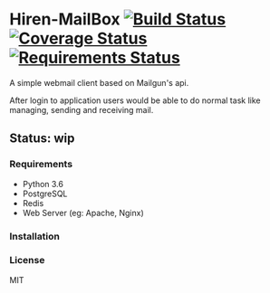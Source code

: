 # Hiren-MailBox [![Build Status](https://travis-ci.org/pyprism/Hiren-MailBox.svg?branch=master)](https://travis-ci.org/pyprism/Hiren-MailBox) [![Coverage Status](https://coveralls.io/repos/github/pyprism/Hiren-MailBox/badge.svg?branch=master)](https://coveralls.io/github/pyprism/Hiren-MailBox?branch=master) [![Requirements Status](https://requires.io/github/pyprism/Hiren-MailBox/requirements.svg?branch=master)](https://requires.io/github/pyprism/Hiren-MailBox/requirements/?branch=master)
A simple webmail client based on Mailgun's api.

After login to application users would be able to do normal task like managing, sending and receiving mail.

## Status: wip

### Requirements
- Python 3.6
- PostgreSQL
- Redis
- Web Server (eg: Apache, Nginx)
### Installation

### License
MIT
